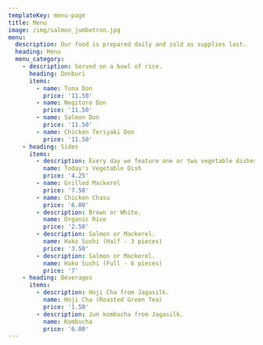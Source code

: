 ```yaml
---
templateKey: menu-page
title: Menu
image: /img/salmon_jumbotron.jpg
menu:
  description: Our food is prepared daily and sold as supplies last.
  heading: Menu
  menu_category:
    - description: Served on a bowl of rice.
      heading: Donburi
      items:
        - name: Tuna Don
          price: '11.50'
        - name: Negitoro Don
          price: '11.50'
        - name: Salmon Don
          price: '11.50'
        - name: Chicken Teriyaki Don
          price: '11.50'
    - heading: Sides
      items:
        - description: Every day we feature one or two vegetable dishes.
          name: Today's Vegetable Dish
          price: '4.25'
        - name: Grilled Mackerel
          price: '7.50'
        - name: Chicken Chasu
          price: '6.00'
        - description: Brown or White.
          name: Organic Rice
          price: '2.50'
        - description: Salmon or Mackerel.
          name: Hako Sushi (Half - 3 pieces)
          price: '3.50'
        - description: Salmon or Mackerel.
          name: Hako Sushi (Full - 6 pieces)
          price: '7'
    - heading: Beverages
      items:
        - description: Hoji Cha from Jagasilk.
          name: Hoji Cha (Roasted Green Tea)
          price: '1.50'
        - description: Jun kombucha from Jagasilk.
          name: Kombucha
          price: '6.00'
---
```


